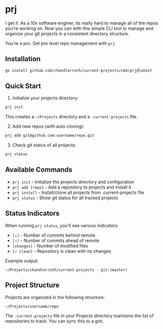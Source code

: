 # prj

I get it. As a 10x software enginer, its really hard to manage all of the repos you're working on. Now you can with this simple CLI tool to manage and organize your git projects in a consistent directory structure.

You're a pro. Get pro level repo management with `prj`.

## Installation

```bash
go install github.com/chandlerroth/current-projects/cmd/prj@latest
```

## Quick Start

1. Initialize your projects directory:
```bash
prj init
```
This creates a `~/Projects` directory and a `.current-projects` file.

2. Add new repos (with auto cloning):
```bash
prj add git@github.com:username/repo.git
```

3. Check git status of all projects:
```bash
prj status
```

## Available Commands

- `prj init` - Initialize the projects directory and configuration
- `prj add [repo]` - Add a repository to projects and install it
- `prj install` - Install/clone all projects from .current-projects file
- `prj status` - Show git status for all tracked projects

## Status Indicators

When running `prj status`, you'll see various indicators:
- `[↓]` - Number of commits behind remote
- `[↑]` - Number of commits ahead of remote
- `[changes]` - Number of modified files
- `[✓ clean]` - Repository is clean with no changes

Example output:
```
~/Projects/chandlerroth/current-projects - git:(master)
```

## Project Structure

Projects are organized in the following structure:

```
~/Projects/username/repo
```

The `.current-projects` file in your Projects directory maintains the list of repositories to track. You can sync this to a gist.
